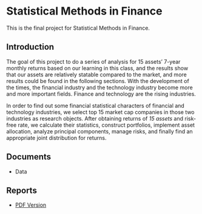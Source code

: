 # Statistical Methods in Finance
This is the final project for Statistical Methods in Finance.

## Introduction
The goal of this project to do a series of analysis for 15 assets’ 7-year monthly returns based on our learning in this class, and the results show that our assets are relatively statable compared to the market, and more results could be found in the following sections. With the development of the times, the financial industry and the technology industry become more and more important fields. Finance and technology are the rising industries. 

In order to find out some financial statistical characters of financial and technology industries, we select top 15 market cap companies in those two industries as research objects. After obtaining returns of *15 assets* and risk-free rate, we calculate their statistics, construct portfolios, implement asset allocation, analyze principal components, manage risks, and finally find an appropriate joint distribution for returns.

## Documents
* Data

## Reports
* [PDF Version]()
